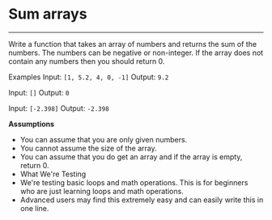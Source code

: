 # Sum arrays

---

Write a function that takes an array of numbers and returns the sum of the numbers. The numbers can be negative or non-integer. If the array does not contain any numbers then you should return 0.

Examples
Input: `[1, 5.2, 4, 0, -1]`
Output: `9.2`

Input: `[]`
Output: `0`

Input: `[-2.398]`
Output: `-2.398`

**Assumptions**
* You can assume that you are only given numbers.
* You cannot assume the size of the array.
* You can assume that you do get an array and if the array is empty, return 0.
* What We're Testing
* We're testing basic loops and math operations. This is for beginners who are just learning loops and math operations.
* Advanced users may find this extremely easy and can easily write this in one line.